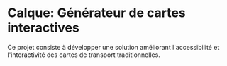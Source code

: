 # Calque: Générateur de cartes interactives

Ce projet consiste à développer une solution améliorant l'accessibilité et l'interactivité des cartes de transport traditionnelles.

